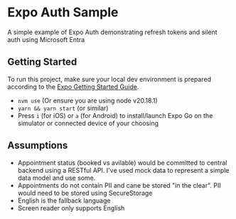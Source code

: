 # Expo Auth Sample
A simple example of Expo Auth demonstrating refresh tokens and silent auth using Microsoft Entra

## Getting Started

To run this project, make sure your local dev environment is prepared according to the [Expo Getting Started Guide](https://docs.expo.dev/get-started/set-up-your-environment/).

- `nvm use` (Or ensure you are using node v20.18.1)
- `yarn && yarn start` (or similar)
- Press `i` (for iOS) or `a` (for Android) to install/launch Expo Go on the simulator or connected device of your choosing


## Assumptions
- Appointment status (booked vs avilable) would be committed to central backend using a RESTful API. I've used mock data to represent a simple data model and use some.
- Appointments do not contain PII and cane be stored "in the clear". PII would need to be stored using SecureStorage 
- English is the fallback language 
- Screen reader only supports English
